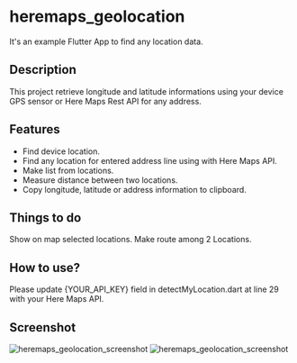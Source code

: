 # heremaps_geolocation

It's an example Flutter App to find any location data.

## Description

This project retrieve longitude and latitude informations using your device GPS sensor or Here Maps Rest API for any address.

## Features

- Find device location.
- Find any location for entered address line using with Here Maps API.
- Make list from locations.
- Measure distance between two locations. 
- Copy longitude, latitude or address information to clipboard.

## Things to do

Show on map selected locations.
Make route among 2 Locations.

## How to use?

Please update {YOUR_API_KEY} field  in detectMyLocation.dart at line 29 with your Here Maps API. 

## Screenshot
![heremaps_geolocation_screenshot](https://firebasestorage.googleapis.com/v0/b/test-427bc2.appspot.com/o/img%2F2020-11-10_16-41-16%20(2).png?alt=media&token=731865e9-ce8a-4de8-9f7d-8165f4008608)
![heremaps_geolocation_screenshot](https://firebasestorage.googleapis.com/v0/b/test-427bc2.appspot.com/o/img%2F2020-11-10_16-40-05%20(2).png?alt=media&token=987dd21e-ac8b-473a-bda9-5316876b4002)
